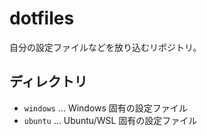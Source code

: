 # dotfiles
自分の設定ファイルなどを放り込むリポジトリ。

## ディレクトリ
- `windows` ... Windows 固有の設定ファイル
- `ubuntu` ... Ubuntu/WSL 固有の設定ファイル
